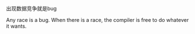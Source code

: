 



出现数据竞争就是bug

Any race is a bug. When there is a race, the compiler is free to do whatever it wants.


